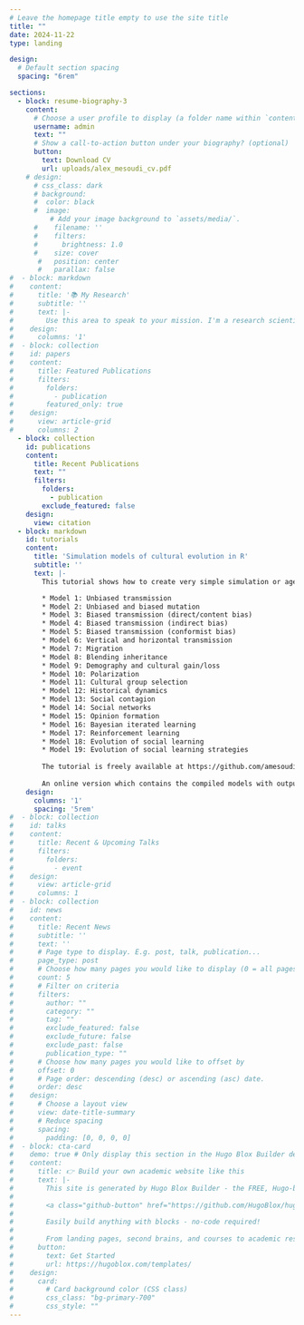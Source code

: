 ```yaml
---
# Leave the homepage title empty to use the site title
title: ""
date: 2024-11-22
type: landing

design:
  # Default section spacing
  spacing: "6rem"

sections:
  - block: resume-biography-3
    content:
      # Choose a user profile to display (a folder name within `content/authors/`)
      username: admin
      text: ""
      # Show a call-to-action button under your biography? (optional)
      button:
        text: Download CV
        url: uploads/alex_mesoudi_cv.pdf
    # design:
      # css_class: dark
      # background:
      #  color: black
      #  image:
          # Add your image background to `assets/media/`.
      #    filename: ''
      #    filters:
      #      brightness: 1.0
      #    size: cover
       #   position: center
       #   parallax: false
#  - block: markdown
#    content:
#      title: '📚 My Research'
#      subtitle: ''
#      text: |-
#        Use this area to speak to your mission. I'm a research scientist in the Moonshot team at DeepMind.  #  I blog about machine learning, deep learning, and moonshots.
#    design:
#      columns: '1'
#  - block: collection
#    id: papers
#    content:
#      title: Featured Publications
#      filters:
#        folders:
#          - publication
#        featured_only: true
#    design:
#      view: article-grid
#      columns: 2
  - block: collection
    id: publications
    content:
      title: Recent Publications
      text: ""
      filters:
        folders:
          - publication
        exclude_featured: false
    design:
      view: citation
  - block: markdown
    id: tutorials
    content:
      title: 'Simulation models of cultural evolution in R'
      subtitle: ''
      text: |-
        This tutorial shows how to create very simple simulation or agent-based models of cultural evolution in R. It uses the RStudio notebook or RMarkdown (.Rmd) format, allowing you to execute code as you read the explanatory text. Each model is contained in a separate RMarkdown file which you can open in RStudio. Currently these are:

        * Model 1: Unbiased transmission
        * Model 2: Unbiased and biased mutation
        * Model 3: Biased transmission (direct/content bias)
        * Model 4: Biased transmission (indirect bias)
        * Model 5: Biased transmission (conformist bias)
        * Model 6: Vertical and horizontal transmission
        * Model 7: Migration
        * Model 8: Blending inheritance
        * Model 9: Demography and cultural gain/loss
        * Model 10: Polarization
        * Model 11: Cultural group selection
        * Model 12: Historical dynamics
        * Model 13: Social contagion
        * Model 14: Social networks
        * Model 15: Opinion formation
        * Model 16: Bayesian iterated learning
        * Model 17: Reinforcement learning
        * Model 18: Evolution of social learning
        * Model 19: Evolution of social learning strategies
        
        The tutorial is freely available at https://github.com/amesoudi/cultural_evolution_ABM_tutorial
        
        An online version which contains the compiled models with outputs can be found at https://bookdown.org/amesoudi/ABMtutorial_bookdown/
    design:
      columns: '1'
      spacing: '5rem'
#  - block: collection
#    id: talks
#    content:
#      title: Recent & Upcoming Talks
#      filters:
#        folders:
#          - event
#    design:
#      view: article-grid
#      columns: 1
#  - block: collection
#    id: news
#    content:
#      title: Recent News
#      subtitle: ''
#      text: ''
#      # Page type to display. E.g. post, talk, publication...
#      page_type: post
#      # Choose how many pages you would like to display (0 = all pages)
#      count: 5
#      # Filter on criteria
#      filters:
#        author: ""
#        category: ""
#        tag: ""
#        exclude_featured: false
#        exclude_future: false
#        exclude_past: false
#        publication_type: ""
#      # Choose how many pages you would like to offset by
#      offset: 0
#      # Page order: descending (desc) or ascending (asc) date.
#      order: desc
#    design:
#      # Choose a layout view
#      view: date-title-summary
#      # Reduce spacing
#      spacing:
#        padding: [0, 0, 0, 0]
#  - block: cta-card
#    demo: true # Only display this section in the Hugo Blox Builder demo site
#    content:
#      title: 👉 Build your own academic website like this
#      text: |-
#        This site is generated by Hugo Blox Builder - the FREE, Hugo-based open source website builder trusted by 250,000+ academics like you.
#
#        <a class="github-button" href="https://github.com/HugoBlox/hugo-blox-builder" data-color-scheme="no-preference: light; light: light; dark: dark;" data-icon="octicon-star" data-size="large" data-show-count="true" aria-label="Star HugoBlox/hugo-blox-builder on GitHub">Star</a>
#
#        Easily build anything with blocks - no-code required!
#        
#        From landing pages, second brains, and courses to academic resumés, conferences, and tech blogs.
#      button:
#        text: Get Started
#        url: https://hugoblox.com/templates/
#    design:
#      card:
#        # Card background color (CSS class)
#        css_class: "bg-primary-700"
#        css_style: ""
---
```

